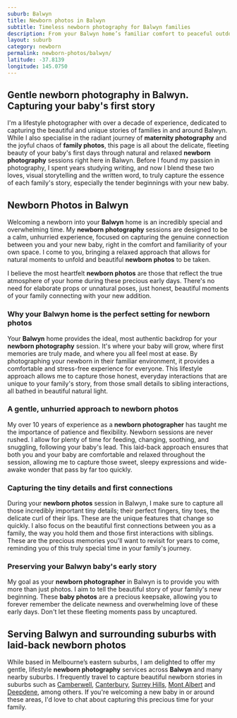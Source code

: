 ```yaml
---
suburb: Balwyn
title: Newborn photos in Balwyn
subtitle: Timeless newborn photography for Balwyn families
description: From your Balwyn home’s familiar comfort to peaceful outdoor scenes, I’ll document this fleeting chapter of new life with relaxed newborn photos.
layout: suburb
category: newborn
permalink: newborn-photos/balwyn/
latitude: -37.8139
longitude: 145.0750
---
```


## Gentle newborn photography in Balwyn. Capturing your baby's first story

I'm a lifestyle photographer with over a decade of experience, dedicated to capturing the beautiful and unique stories of families in and around Balwyn. While I also specialise in the radiant journey of **maternity photography** and the joyful chaos of **family photos**, this page is all about the delicate, fleeting beauty of your baby's first days through natural and relaxed **newborn photography** sessions right here in Balwyn. Before I found my passion in photography, I spent years studying writing, and now I blend these two loves, visual storytelling and the written word, to truly capture the essence of each family's story, especially the tender beginnings with your new baby.

## Newborn Photos in Balwyn

Welcoming a newborn into your **Balwyn** home is an incredibly special and overwhelming time. My **newborn photography** sessions are designed to be a calm, unhurried experience, focused on capturing the genuine connection between you and your new baby, right in the comfort and familiarity of your own space. I come to you, bringing a relaxed approach that allows for natural moments to unfold and beautiful **newborn photos** to be taken.

I believe the most heartfelt **newborn photos** are those that reflect the true atmosphere of your home during these precious early days. There's no need for elaborate props or unnatural poses, just honest, beautiful moments of your family connecting with your new addition.

### Why your Balwyn home is the perfect setting for newborn photos

Your **Balwyn** home provides the ideal, most authentic backdrop for your **newborn photography** session. It's where your baby will grow, where first memories are truly made, and where you all feel most at ease. By photographing your newborn in their familiar environment, it provides a comfortable and stress-free experience for everyone. This lifestyle approach allows me to capture those honest, everyday interactions that are unique to your family's story, from those small details to sibling interactions, all bathed in beautiful natural light.

### A gentle, unhurried approach to newborn photos

My over 10 years of experience as a **newborn photographer** has taught me the importance of patience and flexibility. Newborn sessions are never rushed. I allow for plenty of time for feeding, changing, soothing, and snuggling, following your baby's lead. This laid-back approach ensures that both you and your baby are comfortable and relaxed throughout the session, allowing me to capture those sweet, sleepy expressions and wide-awake wonder that pass by far too quickly.

### Capturing the tiny details and first connections

During your **newborn photos** session in Balwyn, I make sure to capture all those incredibly important tiny details; their perfect fingers, tiny toes, the delicate curl of their lips. These are the unique features that change so quickly. I also focus on the beautiful first connections between you as a family, the way you hold them and those first interactions with siblings. These are the precious memories you'll want to revisit for years to come, reminding you of this truly special time in your family's journey.

### Preserving your Balwyn baby's early story

My goal as your **newborn photographer** in Balwyn is to provide you with more than just photos. I aim to tell the beautiful story of your family's new beginning. These **baby photos** are a precious keepsake, allowing you to forever remember the delicate newness and overwhelming love of these early days. Don't let these fleeting moments pass by uncaptured.

## Serving Balwyn and surrounding suburbs with laid-back newborn photos

While based in Melbourne’s eastern suburbs, I am delighted to offer my gentle, lifestyle **newborn photography** services across **Balwyn** and many nearby suburbs. I frequently travel to capture beautiful newborn stories in suburbs such as [Camberwell](newborn-photos/camberwell/), [Canterbury](newborn-photos/canterbury/), [Surrey Hills](newborn-photos/surrey-hills/), [Mont Albert](newborn-photos/mont-albert/) and [Deepdene](newborn-photos/deepdene/), among others. If you're welcoming a new baby in or around these areas, I'd love to chat about capturing this precious time for your family.